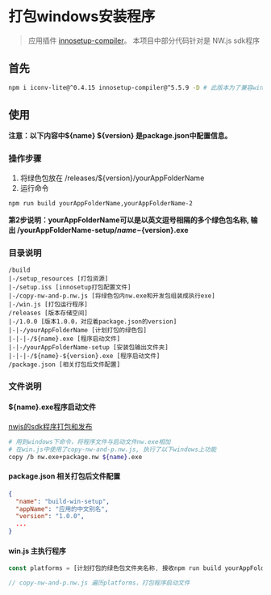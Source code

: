 # 打包windows安装程序

> 应用插件 [innosetup-compiler](https://www.npmjs.com/package/innosetup-compiler)。
> 本项目中部分代码针对是 NW.js sdk程序

## 首先

```bash
npm i iconv-lite@^0.4.15 innosetup-compiler@^5.5.9 -D # 此版本为了兼容win32
```

## 使用

**注意：以下内容中${name} ${version} 是package.json中配置信息。**

### 操作步骤

1. 将绿色包放在 /releases/${version}/yourAppFolderName
2. 运行命令

```bash
npm run build yourAppFolderName,yourAppFolderName-2
```

**第2步说明：yourAppFolderName可以是以英文逗号相隔的多个绿色包名称, 输出 /yourAppFolderName-setup/${name}-${version}.exe**

### 目录说明

```
/build
|-/setup_resources [打包资源]
|-/setup.iss [innosetup打包配置文件]
|-/copy-nw-and-p.nw.js [将绿色包内nw.exe和开发包组装成执行exe]
|-/win.js [打包运行程序]
/releases [版本存储空间]
|-/1.0.0 [版本1.0.0，对应着package.json的version]
|-|-/yourAppFolderName [计划打包的绿色包]
|-|-|-/${name}.exe [程序启动文件]
|-|-/yourAppFolderName-setup [安装包输出文件夹]
|-|-|-/${name}-${version}.exe [程序启动文件]
/package.json [相关打包后文件配置]
```

### 文件说明

#### ${name}.exe程序启动文件

[nwjs的sdk程序打包和发布](https://nwjs.readthedocs.io/en/latest/For%20Users/Package%20and%20Distribute/)


```bash
# 用到windows下命令，将程序文件与启动文件nw.exe相加
# 在win.js中使用了copy-nw-and-p.nw.js, 执行了以下windows上功能
copy /b nw.exe+package.nw ${name}.exe
```

#### package.json 相关打包后文件配置

```json
{
  "name": "build-win-setup",
  "appName": "应用的中文别名",
  "version": "1.0.0",
  ...
}
```

#### win.js 主执行程序

```js
const platforms = [计划打包的绿色包文件夹名称, 接收npm run build yourAppFolderName,yourAppFolderName-2]

// copy-nw-and-p.nw.js 遍历platforms，打包程序启动文件
```
